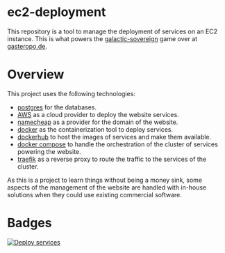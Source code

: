 # ec2-deployment

This repository is a tool to manage the deployment of services on an EC2 instance. This is what powers the [galactic-sovereign](https://github.com/KnoblauchPilze/galactic-sovereign) game over at [gasteropo.de](https://gasteropo.de).

# Overview

This project uses the following technologies:

- [postgres](https://www.postgresql.org/) for the databases.
- [AWS](https://aws.amazon.com/) as a cloud provider to deploy the website services.
- [namecheap](https://www.namecheap.com) as a provider for the domain of the website.
- [docker](https://www.docker.com/) as the containerization tool to deploy services.
- [dockerhub](https://hub.docker.com/) to host the images of services and make them available.
- [docker compose](https://docs.docker.com/compose/) to handle the orchestration of the cluster of services powering the website.
- [traefik](https://traefik.io/traefik/) as a reverse proxy to route the traffic to the services of the cluster.

As this is a project to learn things without being a money sink, some aspects of the management of the website are handled with in-house solutions when they could use existing commercial software.

# Badges

[![Deploy services](https://github.com/Knoblauchpilze/ec2-deployment/actions/workflows/deploy-services.yml/badge.svg)](https://github.com/Knoblauchpilze/ec2-deployment/actions/workflows/deploy-services.yml)
